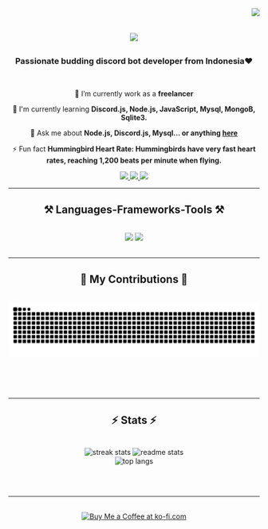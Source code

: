 <img align="right" src="https://visitor-badge.laobi.icu/badge?page_id=YogiAfriisca95.YogiAfriisca95" />

<h1 align="center">
    <img src="https://readme-typing-svg.herokuapp.com/?font=Righteous&size=35&center=true&vCenter=true&width=500&height=70&duration=4000&lines=Hi+There!+👋;+I'm+Yogi+Afrilisca!;" />
</h1>

<h3 align="center">Passionate budding discord bot developer from Indonesia❤</h3>

<br/>

<div align="center">
 
 🔭 I’m currently work as a **freelancer**
 
 🌱 I'm currently learning **Discord.js, Node.js, JavaScript, Mysql, MongoB, Sqlite3.**

💬 Ask me about **Node.js, Discord.js, Mysql... or anything [here](https://github.com/YogiAfrilisca95/YogiAfrilisca95/issues)**

⚡ Fun fact **Hummingbird Heart Rate: Hummingbirds have very fast heart rates, reaching 1,200 beats per minute when flying.**

 </div>
 
<div align="center"> 
  <a href="yogi.lenovoa1000@gmail.com">
    <img src="https://img.shields.io/badge/Gmail-333333?style=for-the-badge&logo=gmail&logoColor=red" />
  </a>
  <a href="https://www.linkedin.com/in/yogi-afrilisca-795b75229/" target="_blank">
    <img src="https://img.shields.io/badge/LinkedIn-0077B5?style=for-the-badge&logo=linkedin&logoColor=white" target="_blank" />
  </a>
  <a href="https://yogiafrilisca95.github.io" target="_blank">
     <img src="https://img.shields.io/badge/Portfolio-FF5722?style=for-the-badge&logo=todoist&logoColor=white" target="_blank" /> <!-- sqlite, safari, google-chrome are other good icon options -->
  </a>
</div>

 <hr/>
 
<h2 align="center">⚒️ Languages-Frameworks-Tools ⚒️</h2>
<br/>
<div align="center">
    <img src="https://skillicons.dev/icons?i=bootstrap,html,css,vscode,github,figma,git" />
    <img src="https://skillicons.dev/icons?i=nodejs,javascript,mongodb,java,mysql,sqlite" /><br>
</div>

<br/>
<hr/>

<div align="center">
  <h2>🐍 My Contributions 🐍</h2>
  <br>
  <img alt="snake eating my contributions" src="https://raw.githubusercontent.com/yogiafrilisca95/yogiafrilisca95/output/github-contribution-grid-snake.svg" />
  
  <br/><br/><br/>
</div>

<hr/>

<h2 align="center">⚡ Stats ⚡</h2>
<br>
<div align=center>
  <img width=390 src="https://streak-stats.demolab.com/?user=YogiAfrilisca95&count_private=true&theme=react&border_radius=10" alt="streak stats"/>
  <img width=390 src="https://github-readme-stats.vercel.app/api?username=YogiAfrilisca95&count_private=true&show_icons=true&theme=react&rank_icon=github&border_radius=10" alt="readme stats" />
  <br/>
  <img width=325 align="center" src="https://github-readme-stats.vercel.app/api/top-langs/?username=YogiAfrilisca95&hide=HTML&langs_count=8&layout=compact&theme=react&border_radius=10&size_weight=0.5&count_weight=0.5&exclude_repo=github-readme-stats" alt="top langs" />


<br/><br/>

<hr/>

<br/>

<div align="center">
<a href='https://ko-fi.com/V7V4RAK9C' target='_blank'><img height='64' style='border:0px;height:64px;' src='https://storage.ko-fi.com/cdn/kofi1.png?v=3' border='0' alt='Buy Me a Coffee at ko-fi.com' /></a>
</div>

<br/>
